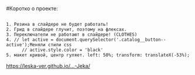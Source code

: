 #Коротко о проекте:

```

1. Резина в слайдере не будет работать!
2. Грид в слайдере глучит, поэтому на флексах.
3. Переключатели не работают в слайдере! (CLOTHES)
4. // let active = document.querySelector('.catalog__button--active');Меняли стили css
      // active.style.color = 'black'
5. макет кривой, центр гуляет. left: 50%; transform: translateX(-53%);      

```

https://leska-ver.github.io/...-Jeka/